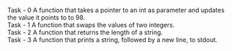 Task - 0 A function that takes a pointer to an int as parameter and updates the value it points to to 98. <br>
Task - 1 A function that swaps the values of two integers. <br>
Task - 2 A function that returns the length of a string. <br>
Task - 3 A function that prints a string, followed by a new line, to stdout. <br>
